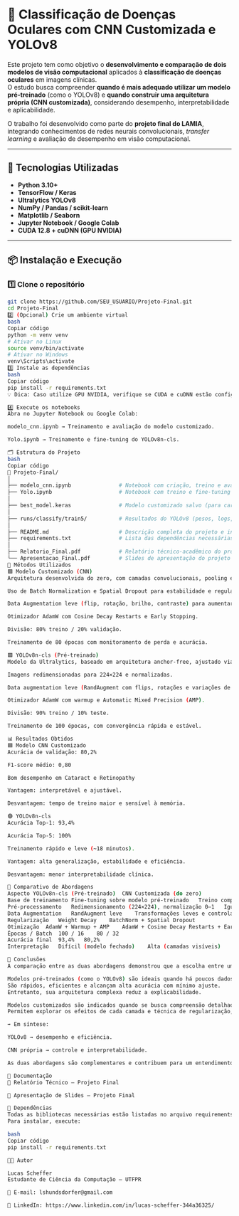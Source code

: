# 🧠 Classificação de Doenças Oculares com CNN Customizada e YOLOv8

Este projeto tem como objetivo o **desenvolvimento e comparação de dois modelos de visão computacional** aplicados à **classificação de doenças oculares** em imagens clínicas.  
O estudo busca compreender **quando é mais adequado utilizar um modelo pré-treinado** (como o YOLOv8) e **quando construir uma arquitetura própria (CNN customizada)**, considerando desempenho, interpretabilidade e aplicabilidade.

O trabalho foi desenvolvido como parte do **projeto final do LAMIA**, integrando conhecimentos de redes neurais convolucionais, *transfer learning* e avaliação de desempenho em visão computacional.

---

## 🚀 Tecnologias Utilizadas

- **Python 3.10+**
- **TensorFlow / Keras**
- **Ultralytics YOLOv8**
- **NumPy / Pandas / scikit-learn**
- **Matplotlib / Seaborn**
- **Jupyter Notebook / Google Colab**
- **CUDA 12.8 + cuDNN (GPU NVIDIA)**

---

## 📦 Instalação e Execução

### 1️⃣ Clone o repositório
```bash
git clone https://github.com/SEU_USUARIO/Projeto-Final.git
cd Projeto-Final
2️⃣ (Opcional) Crie um ambiente virtual
bash
Copiar código
python -m venv venv
# Ativar no Linux
source venv/bin/activate
# Ativar no Windows
venv\Scripts\activate
3️⃣ Instale as dependências
bash
Copiar código
pip install -r requirements.txt
💡 Dica: Caso utilize GPU NVIDIA, verifique se CUDA e cuDNN estão configurados corretamente.

4️⃣ Execute os notebooks
Abra no Jupyter Notebook ou Google Colab:

modelo_cnn.ipynb → Treinamento e avaliação do modelo customizado.

Yolo.ipynb → Treinamento e fine-tuning do YOLOv8n-cls.

🗂️ Estrutura do Projeto
bash
Copiar código
📂 Projeto-Final/
│
├── modelo_cnn.ipynb               # Notebook com criação, treino e avaliação da CNN
├── Yolo.ipynb                     # Notebook com treino e fine-tuning do YOLOv8n-cls
│
├── best_model.keras               # Modelo customizado salvo (para carregamento direto)
│
├── runs/classify/train5/          # Resultados do YOLOv8 (pesos, logs, gráficos e métricas)
│
├── README.md                      # Descrição completa do projeto e instruções de uso
├── requirements.txt               # Lista das dependências necessárias
│
├── Relatorio_Final.pdf            # Relatório técnico-acadêmico do projeto
└── Apresentacao_Final.pdf         # Slides de apresentação do projeto
🧠 Métodos Utilizados
🟪 Modelo Customizado (CNN)
Arquitetura desenvolvida do zero, com camadas convolucionais, pooling e blocos densos.

Uso de Batch Normalization e Spatial Dropout para estabilidade e regularização.

Data Augmentation leve (flip, rotação, brilho, contraste) para aumentar a diversidade sem distorcer padrões clínicos.

Otimizador AdamW com Cosine Decay Restarts e Early Stopping.

Divisão: 80% treino / 20% validação.

Treinamento de 80 épocas com monitoramento de perda e acurácia.

🟩 YOLOv8n-cls (Pré-treinado)
Modelo da Ultralytics, baseado em arquitetura anchor-free, ajustado via fine-tuning.

Imagens redimensionadas para 224×224 e normalizadas.

Data augmentation leve (RandAugment com flips, rotações e variações de cor).

Otimizador AdamW com warmup e Automatic Mixed Precision (AMP).

Divisão: 90% treino / 10% teste.

Treinamento de 100 épocas, com convergência rápida e estável.

📊 Resultados Obtidos
🟦 Modelo CNN Customizado
Acurácia de validação: 80,2%

F1-score médio: 0,80

Bom desempenho em Cataract e Retinopathy

Vantagem: interpretável e ajustável.

Desvantagem: tempo de treino maior e sensível à memória.

🟣 YOLOv8n-cls
Acurácia Top-1: 93,4%

Acurácia Top-5: 100%

Treinamento rápido e leve (~18 minutos).

Vantagem: alta generalização, estabilidade e eficiência.

Desvantagem: menor interpretabilidade clínica.

🧩 Comparativo de Abordagens
Aspecto	YOLOv8n-cls (Pré-treinado)	CNN Customizada (do zero)
Base de treinamento	Fine-tuning sobre modelo pré-treinado	Treino completo do zero
Pré-processamento	Redimensionamento (224×224), normalização 0–1	Igual ao YOLOv8
Data Augmentation	RandAugment leve	Transformações leves e controladas
Regularização	Weight Decay	BatchNorm + Spatial Dropout
Otimização	AdamW + Warmup + AMP	AdamW + Cosine Decay Restarts + EarlyStopping
Épocas / Batch	100 / 16	80 / 32
Acurácia final	93,4%	80,2%
Interpretação	Difícil (modelo fechado)	Alta (camadas visíveis)

🎯 Conclusões
A comparação entre as duas abordagens demonstrou que a escolha entre um modelo pré-treinado e um modelo desenvolvido do zero depende do propósito e do contexto do projeto.

Modelos pré-treinados (como o YOLOv8) são ideais quando há poucos dados, limitação de tempo e foco em desempenho.
São rápidos, eficientes e alcançam alta acurácia com mínimo ajuste.
Entretanto, sua arquitetura complexa reduz a explicabilidade.

Modelos customizados são indicados quando se busca compreensão detalhada, transparência e controle.
Permitem explorar os efeitos de cada camada e técnica de regularização, sendo mais adequados para pesquisa e validação científica, especialmente em domínios sensíveis como o clínico.

➡️ Em síntese:

YOLOv8 → desempenho e eficiência.

CNN própria → controle e interpretabilidade.

As duas abordagens são complementares e contribuem para um entendimento mais profundo de como redes neurais podem ser aplicadas em contextos médicos.

📄 Documentação
📘 Relatório Técnico — Projeto Final

🎤 Apresentação de Slides — Projeto Final

🧩 Dependências
Todas as bibliotecas necessárias estão listadas no arquivo requirements.txt.
Para instalar, execute:

bash
Copiar código
pip install -r requirements.txt

👨‍💻 Autor

Lucas Scheffer
Estudante de Ciência da Computação — UTFPR

📧 E-mail: lshundsdorfer@gmail.com

🔗 LinkedIn: https://www.linkedin.com/in/lucas-scheffer-344a36325/

